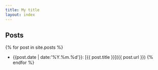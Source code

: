 ```yaml
---
title: My title
layout: index
---
```


## Posts

{% for post in site.posts %}
* {{post.date | date:'%Y\.%m\.%d'}}: [{{ post.title }}]({{ post.url }})
{% endfor %}
